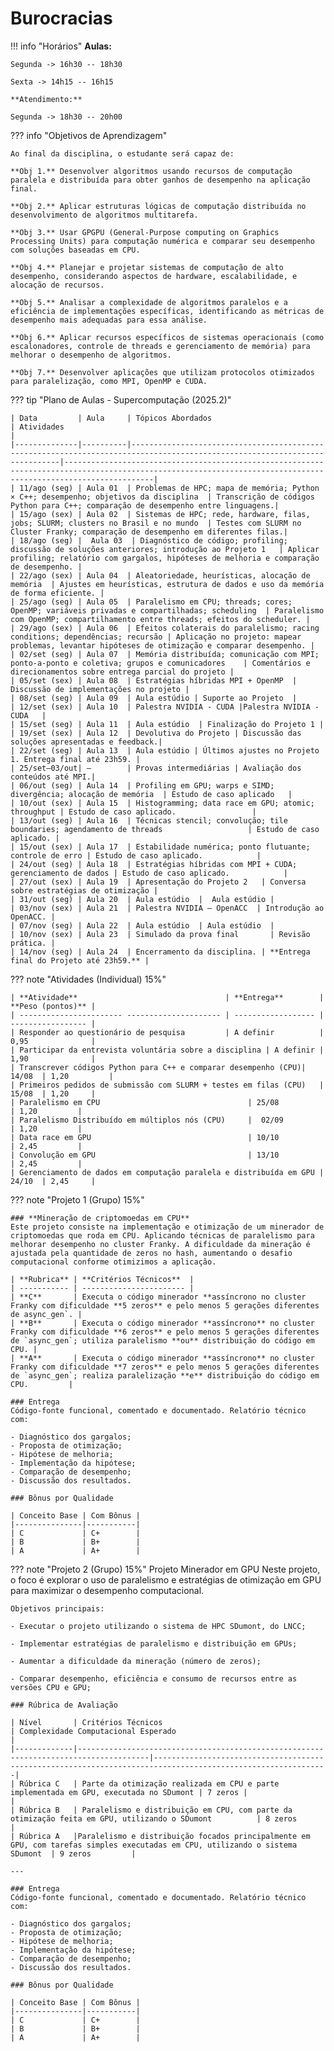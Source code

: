 

# Burocracias 

!!! info "Horários"
    **Aulas:**
    
    Segunda -> 16h30 -- 18h30
    
    Sexta -> 14h15 -- 16h15

    **Atendimento:**
    
    Segunda -> 18h30 -- 20h00


??? info "Objetivos de Aprendizagem"

    Ao final da disciplina, o estudante será capaz de:

    **Obj 1.** Desenvolver algoritmos usando recursos de computação paralela e distribuída para obter ganhos de desempenho na aplicação final.

    **Obj 2.** Aplicar estruturas lógicas de computação distribuída no desenvolvimento de algoritmos multitarefa.

    **Obj 3.** Usar GPGPU (General-Purpose computing on Graphics Processing Units) para computação numérica e comparar seu desempenho com soluções baseadas em CPU.

    **Obj 4.** Planejar e projetar sistemas de computação de alto desempenho, considerando aspectos de hardware, escalabilidade, e alocação de recursos.

    **Obj 5.** Analisar a complexidade de algoritmos paralelos e a eficiência de implementações específicas, identificando as métricas de desempenho mais adequadas para essa análise.

    **Obj 6.** Aplicar recursos específicos de sistemas operacionais (como escalonadores, controle de threads e gerenciamento de memória) para melhorar o desempenho de algoritmos.

    **Obj 7.** Desenvolver aplicações que utilizam protocolos otimizados para paralelização, como MPI, OpenMP e CUDA.


??? tip "Plano de Aulas - Supercomputação (2025.2)"

    | Data         | Aula     | Tópicos Abordados                                                                                                           | Atividades                                                                                                                                                     |
    |--------------|----------|----------------------------------------------------------------------------------------------------------------------------|----------------------------------------------------------------------------------------------------------------------------------------------------------------|
    | 11/ago (seg) | Aula 01  | Problemas de HPC; mapa de memória; Python × C++; desempenho; objetivos da disciplina  | Transcrição de códigos Python para C++; comparação de desempenho entre linguagens.|
    | 15/ago (sex) | Aula 02  | Sistemas de HPC; rede, hardware, filas, jobs; SLURM; clusters no Brasil e no mundo  | Testes com SLURM no Cluster Franky; comparação de desempenho em diferentes filas.|    
    | 18/ago (seg) |  Aula 03  | Diagnóstico de código; profiling; discussão de soluções anteriores; introdução ao Projeto 1   | Aplicar profiling; relatório com gargalos, hipóteses de melhoria e comparação de desempenho. |
    | 22/ago (sex) | Aula 04  | Aleatoriedade, heurísticas, alocação de memória  | Ajustes em heurísticas, estrutura de dados e uso da memória de forma eficiente. |   
    | 25/ago (seg) | Aula 05  | Paralelismo em CPU; threads; cores; OpenMP; variáveis privadas e compartilhadas; scheduling  | Paralelismo com OpenMP; compartilhamento entre threads; efeitos do scheduler. |
    | 29/ago (sex) | Aula 06  | Efeitos colaterais do paralelismo; racing conditions; dependências; recursão | Aplicação no projeto: mapear problemas, levantar hipóteses de otimização e comparar desempenho. |
    | 02/set (seg) | Aula 07  | Memória distribuída; comunicação com MPI; ponto-a-ponto e coletiva; grupos e comunicadores    | Comentários e direcionamentos sobre entrega parcial do projeto |
    | 05/set (sex) | Aula 08  | Estratégias híbridas MPI + OpenMP  | Discussão de implementações no projeto |
    | 08/set (seg) | Aula 09  | Aula estúdio | Suporte ao Projeto  |
    | 12/set (sex) | Aula 10  | Palestra NVIDIA - CUDA |Palestra NVIDIA - CUDA   |
    | 15/set (seg) | Aula 11  | Aula estúdio  | Finalização do Projeto 1 |
    | 19/set (sex) | Aula 12  | Devolutiva do Projeto | Discussão das soluções apresentadas e feedback.|
    | 22/set (seg) | Aula 13  | Aula estúdio | Últimos ajustes no Projeto 1. Entrega final até 23h59. |
    | 25/set–03/out| —        | Provas intermediárias | Avaliação dos conteúdos até MPI.|
    | 06/out (seg) | Aula 14  | Profiling em GPU; warps e SIMD; divergência; alocação de memória  | Estudo de caso aplicado   |
    | 10/out (sex) | Aula 15  | Histogramming; data race em GPU; atomic; throughput | Estudo de caso aplicado.                 |
    | 13/out (seg) | Aula 16  | Técnicas stencil; convolução; tile boundaries; agendamento de threads                   | Estudo de caso aplicado. |
    | 15/out (sex) | Aula 17  | Estabilidade numérica; ponto flutuante; controle de erro | Estudo de caso aplicado.            |
    | 24/out (seg) | Aula 18  | Estratégias híbridas com MPI + CUDA; gerenciamento de dados | Estudo de caso aplicado.            |
    | 27/out (sex) | Aula 19  | Apresentação do Projeto 2   | Conversa sobre estratégias de otimização |
    | 31/out (seg) | Aula 20  | Aula estúdio  |  Aula estúdio |
    | 03/nov (sex) | Aula 21  | Palestra NVIDIA – OpenACC  | Introdução ao OpenACC. |
    | 07/nov (seg) | Aula 22  | Aula estúdio  | Aula estúdio  |
    | 10/nov (sex) | Aula 23  | Simulado da prova final       | Revisão prática. |
    | 14/nov (seg) | Aula 24  | Encerramento da disciplina. | **Entrega final do Projeto até 23h59.** |


??? note "Atividades (Individual) 15%"

    | **Atividade**                                 | **Entrega**        | **Peso (pontos)** |
    | ----------------------- --------------------- | ------------------ | ----------------- |
    | Responder ao questionário de pesquisa         | A definir          | 0,95              |
    | Participar da entrevista voluntária sobre a disciplina | A definir | 1,90              |
    | Transcrever códigos Python para C++ e comparar desempenho (CPU)| 14/08  | 1,20         |
    | Primeiros pedidos de submissão com SLURM + testes em filas (CPU)   | 15/08  | 1,20     |
    | Paralelismo em CPU                                 | 25/08              | 1,20         |
    | Paralelismo Distribuído em múltiplos nós (CPU)     |  02/09              | 1,20         |
    | Data race em GPU                                   | 10/10              | 2,45         |
    | Convolução em GPU                                  | 13/10              | 2,45         |
    | Gerenciamento de dados em computação paralela e distribuída em GPU | 24/10  | 2,45     |



??? note "Projeto 1 (Grupo) 15%"

    ### **Mineração de criptomoedas em CPU**
    Este projeto consiste na implementação e otimização de um minerador de criptomoedas que roda em CPU. Aplicando técnicas de paralelismo para melhorar desempenho no cluster Franky. A dificuldade da mineração é ajustada pela quantidade de zeros no hash, aumentando o desafio computacional conforme otimizimos a aplicação.

    | **Rubrica** | **Critérios Técnicos**  |
    | ----------- | ----------------------- |   
    | **C**       | Executa o código minerador **assíncrono no cluster Franky com dificuldade **5 zeros** e pelo menos 5 gerações diferentes de async_gen`. |      
    | **B**       | Executa o código minerador **assíncrono** no cluster Franky com dificuldade **6 zeros** e pelo menos 5 gerações diferentes de `async_gen`; utiliza paralelismo **ou** distribuição do código em CPU. |
    | **A**       | Executa o código minerador **assíncrono** no cluster Franky com dificuldade **7 zeros** e pelo menos 5 gerações diferentes de `async_gen`; realiza paralelização **e** distribuição do código em CPU.         | 

    ### Entrega
    Código-fonte funcional, comentado e documentado. Relatório técnico com: 
    
    - Diagnóstico dos gargalos;
    - Proposta de otimização;
    - Hipótese de melhoria;
    - Implementação da hipótese;
    - Comparação de desempenho;
    - Discussão dos resultados.

    ### Bônus por Qualidade

    | Conceito Base | Com Bônus |
    |---------------|-----------|
    | C             | C+        |
    | B             | B+        |
    | A             | A+        |


??? note "Projeto 2 (Grupo) 15%"
    Projeto Minerador em GPU 
    Neste projeto, o foco é explorar o uso de paralelismo e estratégias de otimização em GPU para maximizar o desempenho computacional.

    Objetivos principais:

    - Executar o projeto utilizando o sistema de HPC SDumont, do LNCC;
    
    - Implementar estratégias de paralelismo e distribuição em GPUs;

    - Aumentar a dificuldade da mineração (número de zeros);

    - Comparar desempenho, eficiência e consumo de recursos entre as versões CPU e GPU;

    ### Rúbrica de Avaliação

    | Nível       | Critérios Técnicos                                                                 | Complexidade Computacional Esperado                                                                                         |
    |-------------|--------------------------------------------------------------------------------------|-------------------------------------------------------------------------------------------------------------|
    | Rúbrica C   | Parte da otimização realizada em CPU e parte implementada em GPU, executada no SDumont | 7 zeros |                                                                  |
    | Rúbrica B   | Paralelismo e distribuição em CPU, com parte da otimização feita em GPU, utilizando o SDumont          | 8 zeros                                                        |
    | Rúbrica A   |Paralelismo e distribuição focados principalmente em GPU, com tarefas simples executadas em CPU, utilizando o sistema SDumont  | 9 zeros         |

    ---

    ### Entrega
    Código-fonte funcional, comentado e documentado. Relatório técnico com: 
    
    - Diagnóstico dos gargalos;
    - Proposta de otimização;
    - Hipótese de melhoria;
    - Implementação da hipótese;
    - Comparação de desempenho;
    - Discussão dos resultados.

    ### Bônus por Qualidade

    | Conceito Base | Com Bônus |
    |---------------|-----------|
    | C             | C+        |
    | B             | B+        |
    | A             | A+        |

